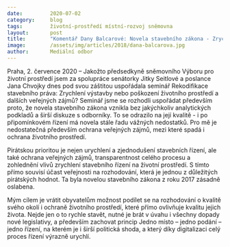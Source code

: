 ```yaml
---
date:         2020-07-02
category:     blog
tags:         životní-prostředí místní-rozvoj sněmovna
layout:       post
title:        "Komentář Dany Balcarové: Novela stavebního zákona - Zrychlení výstavby, nebo poškození životního prostředí a dalších veřejných zájmů?"
image:        /assets/img/articles/2018/dana-balcarova.jpg
author:       Mediální odbor
---   
```



Praha, 2. července 2020 – Jakožto předsedkyně sněmovního Výboru pro životní prostředí jsem za spolupráce senátorky Jitky Seitlové a poslance Jana Chvojky dnes pod svou záštitou uspořádala seminář Rekodifikace stavebního práva: Zrychlení výstavby nebo poškození životního prostředí a dalších veřejných zájmů? Seminář jsme se rozhodli uspořádat především proto, že novela stavebního zákona vznikla bez jakýchkoliv analytických podkladů a širší diskuze s odborníky. To se odrazilo na její kvalitě - i po připomínkovém řízení má novela stále řadu vážných nedostatků. Pro mě je nedostatečná především ochrana veřejných zájmů, mezi které spadá i ochrana životního prostředí.

Pirátskou prioritou je nejen urychlení a zjednodušení stavebních řízení, ale také ochrana veřejných zájmů, transparentnost celého procesu a zohlednění vlivů zrychlení stavebního řízení na životní prostředí. S tímto přímo souvisí účast veřejnosti na rozhodování, která je jednou z důležitých pirátských hodnot. Ta byla novelou stavebního zákona z roku 2017 zásadně oslabena. 

Mým cílem je vrátit obyvatelům možnost podílet se na rozhodování o kvalitě svého okolí i ochraně životního prostředí, které přímo ovlivňuje kvalitu jejich života. Nejde jen o to rychle stavět, nutné je brát v úvahu i všechny dopady nové legislativy, a především zachovat princip Jedno místo – jedno podání – jedno řízení, na kterém je i širší politická shoda, a který díky digitalizaci celý proces řízení výrazně urychlí.
